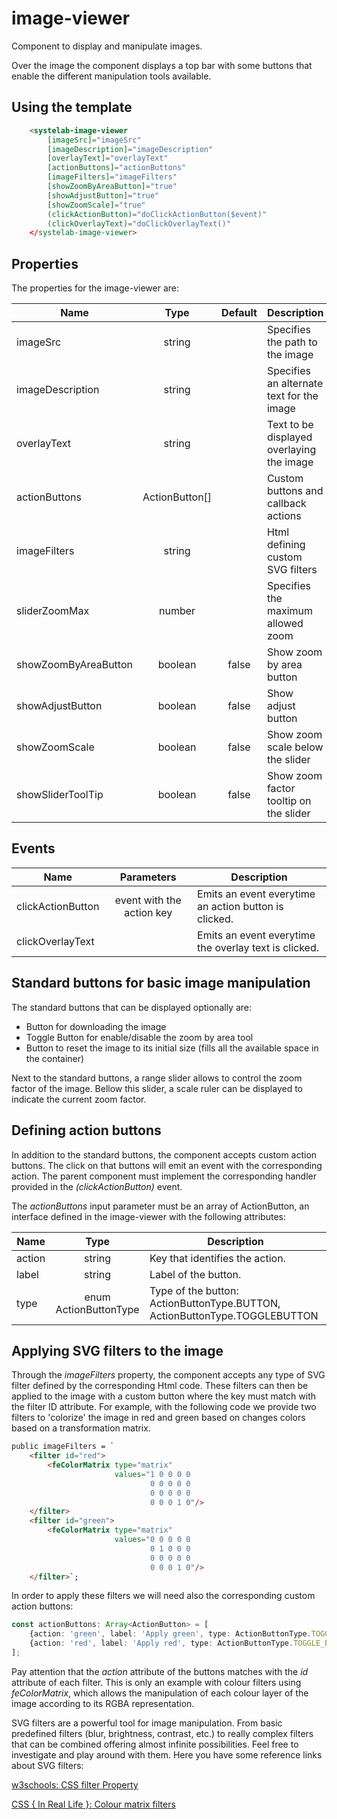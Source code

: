 # image-viewer

Component to display and manipulate images.

Over the image the component displays a top bar with some buttons that enable the different manipulation tools available.

## Using the template

```html
    <systelab-image-viewer
        [imageSrc]="imageSrc"
        [imageDescription]="imageDescription"
        [overlayText]="overlayText"
        [actionButtons]="actionButtons"
        [imageFilters]="imageFilters"        
        [showZoomByAreaButton]="true"
        [showAdjustButton]="true"
        [showZoomScale]="true"
        (clickActionButton)="doClickActionButton($event)"
        (clickOverlayText)="doClickOverlayText()"
    </systelab-image-viewer>
```

## Properties

The properties for the image-viewer are:

| Name                 |      Type      | Default | Description                               |
|----------------------|:--------------:|:-------:|-------------------------------------------|
| imageSrc             |     string     |         | Specifies the path to the image           |
| imageDescription     |     string     |         | Specifies an alternate text for the image |
| overlayText          |     string     |         | Text to be displayed overlaying the image |
| actionButtons        | ActionButton[] |         | Custom buttons and callback actions       |
| imageFilters         |     string     |         | Html defining custom SVG filters          |
| sliderZoomMax        |     number     |         | Specifies the maximum allowed zoom        |
| showZoomByAreaButton |    boolean     |  false  | Show zoom by area button                  |
| showAdjustButton     |    boolean     |  false  | Show adjust button                        |
| showZoomScale        |    boolean     |  false  | Show zoom scale below the slider          |
| showSliderToolTip    |    boolean     |  false  | Show zoom factor tooltip on the slider    |

## Events

| Name               |        Parameters         | Description                                           |
|--------------------|:-------------------------:|-------------------------------------------------------|
| clickActionButton  | event with the action key | Emits an event everytime an action button is clicked. |
| clickOverlayText   |                           | Emits an event everytime the overlay text is clicked. |

## Standard buttons for basic image manipulation

The standard buttons that can be displayed optionally are:

- Button for downloading the image
- Toggle Button for enable/disable the zoom by area tool
- Button to reset the image to its initial size (fills all the available space in the container)

Next to the standard buttons, a range slider allows to control the zoom factor of the image.
Bellow this slider, a scale ruler can be displayed to indicate the current zoom factor.

## Defining action buttons

In addition to the standard buttons, the component accepts custom action buttons. The click on that buttons will emit
an event with the corresponding action. The parent component must implement the corresponding handler provided
 in the _(clickActionButton)_ event.

The _actionButtons_ input parameter must be an array of ActionButton, an interface defined in the image-viewer with the following attributes:

| Name   |         Type          | Description                                                                |
|--------|:---------------------:|----------------------------------------------------------------------------|
| action |        string         | Key that identifies the action.                                            |
| label  |        string         | Label of the button.                                                       |
| type   | enum ActionButtonType | Type of the button: ActionButtonType.BUTTON, ActionButtonType.TOGGLEBUTTON |

## Applying SVG filters to the image

Through the _imageFilters_ property, the component accepts any type of SVG filter defined by the corresponding Html code.
These filters can then be applied to the image with a custom button where the key must match with the filter ID attribute.
For example, with the following code we provide two filters to 'colorize' the image in red and green based on changes colors based on a transformation matrix.

```html
public imageFilters = `
    <filter id="red">
        <feColorMatrix type="matrix"
                       values="1 0 0 0 0
                               0 0 0 0 0
                               0 0 0 0 0
                               0 0 0 1 0"/>
    </filter>
    <filter id="green">
        <feColorMatrix type="matrix"
                       values="0 0 0 0 0
                               0 1 0 0 0
                               0 0 0 0 0
                               0 0 0 1 0"/>
    </filter>`;
```

In order to apply these filters we will need also the corresponding custom action buttons:

```typescript
const actionButtons: Array<ActionButton> = [
    {action: 'green', label: 'Apply green', type: ActionButtonType.TOGGLE_BUTTON},
    {action: 'red', label: 'Apply red', type: ActionButtonType.TOGGLE_BUTTON}
];
```

Pay attention that the _action_ attribute of the buttons matches with the _id_ attribute of each filter.
This is only an example with colour filters using _feColorMatrix_, which allows the manipulation of each colour layer of the image according to its RGBA representation.

SVG filters are a powerful tool for image manipulation. From basic predefined filters (blur, brightness, contrast, etc.) to really complex filters that can be combined offering almost infinite possibilities.
Feel free to investigate and play around with them. Here you have some reference links about SVG filters:

[w3schools: CSS filter Property](https://www.w3schools.com/cssref/css3_pr_filter.asp)

[CSS { In Real Life }: Colour matrix filters](https://css-irl.info/into-the-matrix-with-svg-filters/)
